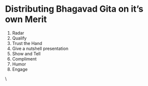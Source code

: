 # Distributing Bhagavad Gita on it’s own Merit

1. Radar
2. Qualify
3. Trust the Hand
4. Give a nutshell presentation
5. Show and Tell
6. Compliment
7. Humor
8. Engage

\

